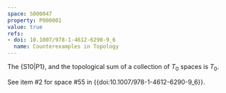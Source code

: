 ```yaml
---
space: S000047
property: P000001
value: true
refs:
- doi: 10.1007/978-1-4612-6290-9_6
  name: Counterexamples in Topology
---
```


The {S10|P1}, and the topological sum of a collection of $T_0$ spaces is $T_0$.

See item #2 for space #55 in {{doi:10.1007/978-1-4612-6290-9_6}}.
